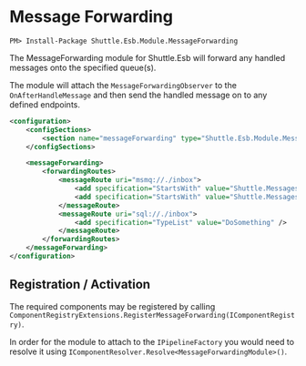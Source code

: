 # Message Forwarding

```
PM> Install-Package Shuttle.Esb.Module.MessageForwarding
```

The MessageForwarding module for Shuttle.Esb will forward any handled messages onto the specified queue(s).

The module will attach the `MessageForwardingObserver` to the `OnAfterHandleMessage` and then send the handled message on to any defined endpoints.

```xml
<configuration>
	<configSections>
		<section name="messageForwarding" type="Shuttle.Esb.Module.MessageForwarding.MessageForwardingSection, Shuttle.Esb.Module.MessageForwarding"/>
	</configSections>

	<messageForwarding>
		<forwardingRoutes>
			<messageRoute uri="msmq://./inbox">
				<add specification="StartsWith" value="Shuttle.Messages1" />
				<add specification="StartsWith" value="Shuttle.Messages2" />
			</messageRoute>
			<messageRoute uri="sql://./inbox">
				<add specification="TypeList" value="DoSomething" />
			</messageRoute>
		</forwardingRoutes>
	</messageForwarding>
</configuration>
```

## Registration / Activation

The required components may be registered by calling `ComponentRegistryExtensions.RegisterMessageForwarding(IComponentRegistry)`.

In order for the module to attach to the `IPipelineFactory` you would need to resolve it using `IComponentResolver.Resolve<MessageForwardingModule>()`.
